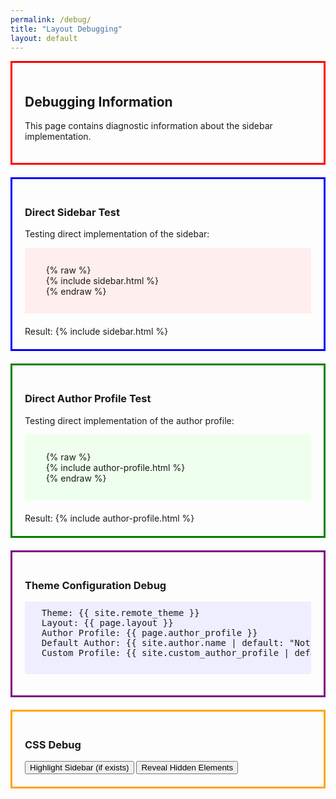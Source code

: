 ```yaml
---
permalink: /debug/
title: "Layout Debugging"
layout: default
---
```


<div style="border: 3px solid red; padding: 20px; margin-bottom: 20px;">
  <h2>Debugging Information</h2>
  <p>This page contains diagnostic information about the sidebar implementation.</p>
</div>

<div style="display: flex; flex-wrap: wrap; gap: 20px;">
  <!-- Test the sidebar implementation directly -->
  <div style="flex: 1; min-width: 300px; border: 3px solid blue; padding: 20px;">
    <h3>Direct Sidebar Test</h3>
    <p>Testing direct implementation of the sidebar:</p>
    <div style="background-color: #ffeeee; padding: 10px; white-space: pre-wrap;">
      {% raw %}
      {% include sidebar.html %}
      {% endraw %}
    </div>
    <div style="margin-top: 20px;">
      Result:
      {% include sidebar.html %}
    </div>
  </div>

  <!-- Test the author profile implementation directly -->
  <div style="flex: 1; min-width: 300px; border: 3px solid green; padding: 20px;">
    <h3>Direct Author Profile Test</h3>
    <p>Testing direct implementation of the author profile:</p>
    <div style="background-color: #eeffee; padding: 10px; white-space: pre-wrap;">
      {% raw %}
      {% include author-profile.html %}
      {% endraw %}
    </div>
    <div style="margin-top: 20px;">
      Result:
      {% include author-profile.html %}
    </div>
  </div>
</div>

<div style="margin-top: 20px; border: 3px solid purple; padding: 20px;">
  <h3>Theme Configuration Debug</h3>
  <pre style="background-color: #eeeeff; padding: 10px; overflow-x: auto;">
  Theme: {{ site.remote_theme }}
  Layout: {{ page.layout }}
  Author Profile: {{ page.author_profile }}
  Default Author: {{ site.author.name | default: "Not defined" }}
  Custom Profile: {{ site.custom_author_profile | default: "Not enabled" }}
  </pre>
</div>

<div style="margin-top: 20px; border: 3px solid orange; padding: 20px;">
  <h3>CSS Debug</h3>
  <button onclick="document.querySelector('.sidebar').style.border = '5px solid red'; document.querySelector('.sidebar').style.backgroundColor = 'yellow';">Highlight Sidebar (if exists)</button>
  <button onclick="document.querySelectorAll('*').forEach(el => { if (getComputedStyle(el).display === 'none') { el.style.display = 'block'; el.style.border = '1px dashed red'; } });">Reveal Hidden Elements</button>
</div>
